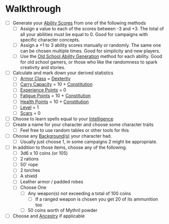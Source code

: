 # Walkthrough

- [ ] Generate your [Ability Scores](../Player%20Character%20Components/Chosen%20Statistics/Ability%20Scores.md) from one of the following methods
	- [ ] Assign a value to each of the scores between -3 and +3. The total of all your abilities must be equal to 0. Good for campaigns with specific character concepts.
	- [ ] Assign a +1 to 3 ability scores manually or randomly. The same one can be chosen multiple times. Good for simplicity and new players.
	- [ ] Use the [Old School Ability Generation](Old%20School%20Ability%20Generation.md) method for each ability. Good for old school gamers, or those who like the randomness to spark creativity and stories.
- [ ] Calculate and mark down your derived statistics
	- [ ] [Armor Class](../Player%20Character%20Components/Derived%20Statistics/Armor%20Class.md) = [Dexterity](../Player%20Character%20Components/Chosen%20Statistics/Dexterity.md)
	- [ ] [Carry Capacity](../Player%20Character%20Components/Derived%20Statistics/Carry%20Capacity.md) = 10 + [Constitution](../Player%20Character%20Components/Chosen%20Statistics/Constitution.md)
	- [ ] [Experience Points](../Player%20Character%20Components/Derived%20Statistics/Experience%20Points.md) = 0
	- [ ] [Fatigue Points](../Player%20Character%20Components/Derived%20Statistics/Fatigue%20Points.md) = 10 + [Constitution](../Player%20Character%20Components/Chosen%20Statistics/Constitution.md)
	- [ ] [Health Points](../Player%20Character%20Components/Derived%20Statistics/Health%20Points.md) = 10 + [Constitution](../Player%20Character%20Components/Chosen%20Statistics/Constitution.md)
	- [ ] [Level](../Player%20Character%20Components/Derived%20Statistics/Level.md) = 1
	- [ ] [Scars](../Player%20Character%20Components/Derived%20Statistics/Scars.md) = 0
- [ ] Choose to learn spells equal to your [Intelligence](../Player%20Character%20Components/Chosen%20Statistics/Intelligence.md)
- [ ] Create a name for your character and choose some character traits
	- [ ] Feel free to use random tables or other tools for this
- [ ] Choose any [Background(s)](../Player%20Character%20Components/Backgrounds.md) your character had.
	- [ ] Usually just choose 1, in some campaigns 2 might be appropriate.
- [ ] In addition to those items, choose any of the following.
	- [ ] 3d6 x 10 coins (or 105)
	- [ ] 2 rations
	- [ ] 50' rope
	- [ ] 2 torches
	- [ ] A shield
	- [ ] Leather armor / padded robes
	- [ ] Choose One
		- [ ] Any weapon(s) not exceeding a total of 100 coins
			- [ ] If a ranged weapon is chosen you get 20 of its ammunition too
		- [ ] 50 coins worth of Mythril powder
- [ ] Choose and [Ancestry](../Player%20Character%20Components/Ancenstries/Ancestry.md) if applicable